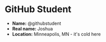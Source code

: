 # GitHub Student

* **Name:** @githubstudent
* **Real name:** Joshua
* **Location:** Minneapolis, MN - it's cold here
